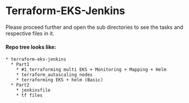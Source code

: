 # Terraform-EKS-Jenkins

Please proceed further and open the sub directories to see the tasks and respective files in it. 

#### Repo tree looks like:
```
* terraform-eks-jenkins
  * Part1
    * #1_terraforming multi EKS + Monitoring + Mapping + Helm
    * terraform_autoscaling nodes
    * terraforming EKS + helm (Basic)
  * Part2
    * jenkinsfile
    * tf files
